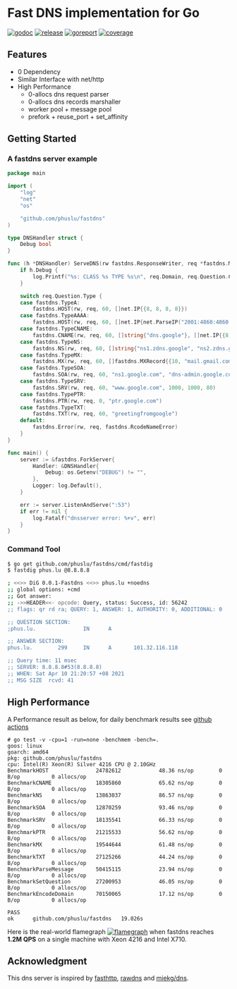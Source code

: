 # Fast DNS implementation for Go

[![godoc][godoc-img]][godoc]
[![release][release-img]][release]
[![goreport][goreport-img]][goreport]
[![coverage][coverage-img]][coverage]


## Features

* 0 Dependency
* Similar Interface with net/http
* High Performance
    - 0-allocs dns request parser
    - 0-allocs dns records marshaller
    - worker pool + message pool
    - prefork + reuse_port + set_affinity


## Getting Started

### A fastdns server example
```go
package main

import (
	"log"
	"net"
	"os"

	"github.com/phuslu/fastdns"
)

type DNSHandler struct {
	Debug bool
}

func (h *DNSHandler) ServeDNS(rw fastdns.ResponseWriter, req *fastdns.Message) {
	if h.Debug {
		log.Printf("%s: CLASS %s TYPE %s\n", req.Domain, req.Question.Class, req.Question.Type)
	}

	switch req.Question.Type {
	case fastdns.TypeA:
		fastdns.HOST(rw, req, 60, []net.IP{{8, 8, 8, 8}})
	case fastdns.TypeAAAA:
		fastdns.HOST(rw, req, 60, []net.IP{net.ParseIP("2001:4860:4860::8888")})
	case fastdns.TypeCNAME:
		fastdns.CNAME(rw, req, 60, []string{"dns.google"}, []net.IP{{8, 8, 8, 8}, {8, 8, 4, 4}})
	case fastdns.TypeNS:
		fastdns.NS(rw, req, 60, []string{"ns1.zdns.google", "ns2.zdns.google"})
	case fastdns.TypeMX:
		fastdns.MX(rw, req, 60, []fastdns.MXRecord{{10, "mail.gmail.com"}, {20, "smtp.gmail.com"}}) // nolint
	case fastdns.TypeSOA:
		fastdns.SOA(rw, req, 60, "ns1.google.com", "dns-admin.google.com", 1073741824, 900, 900, 1800, 60)
	case fastdns.TypeSRV:
		fastdns.SRV(rw, req, 60, "www.google.com", 1000, 1000, 80)
	case fastdns.TypePTR:
		fastdns.PTR(rw, req, 0, "ptr.google.com")
	case fastdns.TypeTXT:
		fastdns.TXT(rw, req, 60, "greetingfromgoogle")
	default:
		fastdns.Error(rw, req, fastdns.RcodeNameError)
	}
}

func main() {
	server := &fastdns.ForkServer{
		Handler: &DNSHandler{
			Debug: os.Getenv("DEBUG") != "",
		},
		Logger: log.Default(),
	}

	err := server.ListenAndServe(":53")
	if err != nil {
		log.Fatalf("dnsserver error: %+v", err)
	}
}
```

### Command Tool
```bash
$ go get github.com/phuslu/fastdns/cmd/fastdig
$ fastdig phus.lu @8.8.8.8

; <<>> DiG 0.0.1-Fastdns <<>> phus.lu +noedns
;; global options: +cmd
;; Got answer:
;; ->>HEADER<<- opcode: Query, status: Success, id: 56242
;; flags: qr rd ra; QUERY: 1, ANSWER: 1, AUTHORITY: 0, ADDITIONAL: 0

;; QUESTION SECTION:
;phus.lu.               IN      A

;; ANSWER SECTION:
phus.lu.        299     IN      A       101.32.116.118

;; Query time: 11 msec
;; SERVER: 8.8.8.8#53(8.8.8.8)
;; WHEN: Sat Apr 10 21:20:57 +08 2021
;; MSG SIZE  rcvd: 41
```

## High Performance

A Performance result as below, for daily benchmark results see [github actions][benchmark]
```
# go test -v -cpu=1 -run=none -benchmem -bench=.
goos: linux
goarch: amd64
pkg: github.com/phuslu/fastdns
cpu: Intel(R) Xeon(R) Silver 4216 CPU @ 2.10GHz
BenchmarkHOST              	24782612	        48.36 ns/op	       0 B/op	       0 allocs/op
BenchmarkCNAME             	18305860	        65.62 ns/op	       0 B/op	       0 allocs/op
BenchmarkNS                	13863037	        86.57 ns/op	       0 B/op	       0 allocs/op
BenchmarkSOA               	12870259	        93.46 ns/op	       0 B/op	       0 allocs/op
BenchmarkSRV               	18135541	        66.33 ns/op	       0 B/op	       0 allocs/op
BenchmarkPTR               	21215533	        56.62 ns/op	       0 B/op	       0 allocs/op
BenchmarkMX                	19544644	        61.48 ns/op	       0 B/op	       0 allocs/op
BenchmarkTXT               	27125266	        44.24 ns/op	       0 B/op	       0 allocs/op
BenchmarkParseMessage      	50415115	        23.94 ns/op	       0 B/op	       0 allocs/op
BenchmarkSetQuestion       	27200953	        46.05 ns/op	       0 B/op	       0 allocs/op
BenchmarkEncodeDomain      	70150065	        17.12 ns/op	       0 B/op	       0 allocs/op

PASS
ok  	github.com/phuslu/fastdns	19.026s
```

Here is the real-world flamegraph [![flamegraph][flamegraph]][flamegraph] when fastdns reaches **1.2M QPS** on a single machine with Xeon 4216 and Intel X710.

## Acknowledgment
This dns server is inspired by [fasthttp][fasthttp], [rawdns][rawdns] and [miekg/dns][miekg/dns].

[godoc-img]: http://img.shields.io/badge/godoc-reference-blue.svg
[godoc]: https://godoc.org/github.com/phuslu/fastdns
[release-img]: https://img.shields.io/github/v/tag/phuslu/fastdns?label=release
[release]: https://github.com/phuslu/fastdns/releases
[goreport-img]: https://goreportcard.com/badge/github.com/phuslu/fastdns
[goreport]: https://goreportcard.com/report/github.com/phuslu/fastdns
[coverage-img]: http://gocover.io/_badge/github.com/phuslu/fastdns
[coverage]: https://gocover.io/github.com/phuslu/fastdns
[benchmark]: https://github.com/phuslu/fastdns/actions?query=workflow%3Abenchmark
[flamegraph]: https://cdn.jsdelivr.net/gh/phuslu/fastdns@0.2.1/torch.svg
[fasthttp]: https://github.com/valyala/fasthttp
[rawdns]: https://github.com/cirocosta/rawdns
[miekg/dns]: https://github.com/miekg/dns
